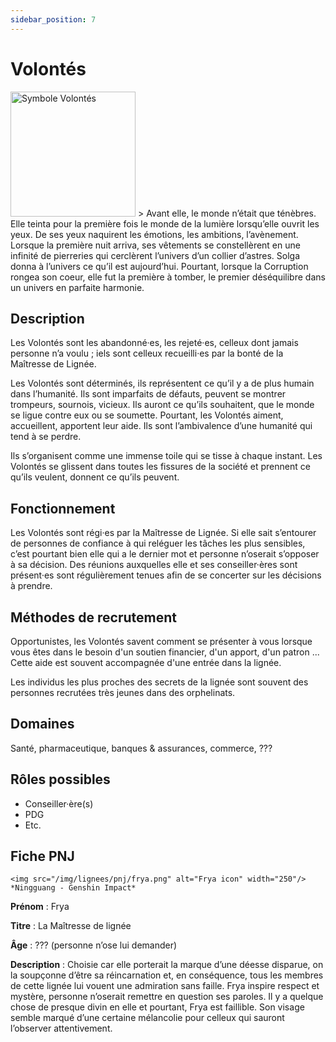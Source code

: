 ```yaml
---
sidebar_position: 7
---
```


# Volontés

<Columns>
  <Column className="col--3">
    <img src="/img/lignees/volontes.png" alt="Symbole Volontés" width="200"/>
  </Column>
  <Column>
> Avant elle, le monde n’était que ténèbres. Elle teinta pour la première fois le monde de la lumière lorsqu’elle ouvrit les yeux. De ses yeux naquirent les émotions, les ambitions, l’avènement. Lorsque la première nuit arriva, ses vêtements se constellèrent en une infinité de pierreries qui cerclèrent l’univers d’un collier d’astres. Solga donna à l’univers ce qu’il est aujourd’hui. Pourtant, lorsque la Corruption rongea son coeur, elle fut la première à tomber, le premier déséquilibre dans un univers en parfaite harmonie.
  </Column>
</Columns>

## Description

Les Volontés sont les abandonné·es, les rejeté·es, celleux dont jamais personne n’a voulu ; iels sont celleux recueilli·es par la bonté de la Maîtresse de Lignée.

Les Volontés sont déterminés, ils représentent ce qu’il y a de plus humain dans l’humanité. Ils sont imparfaits de défauts, peuvent se montrer trompeurs, sournois, vicieux. Ils auront ce qu’ils souhaitent, que le monde se ligue contre eux ou se soumette. Pourtant, les Volontés aiment, accueillent, apportent leur aide. Ils sont l’ambivalence d’une humanité qui tend à se perdre.

Ils s’organisent comme une immense toile qui se tisse à chaque instant. Les Volontés se glissent dans toutes les fissures de la société et prennent ce qu’ils veulent, donnent ce qu’ils peuvent.

## Fonctionnement

Les Volontés sont régi·es par la Maîtresse de Lignée. Si elle sait s’entourer de personnes de confiance à qui reléguer les tâches les plus sensibles, c’est pourtant bien elle qui a le dernier mot et personne n’oserait s’opposer à sa décision. Des réunions auxquelles elle et ses conseiller·ères sont présent·es sont régulièrement tenues afin de se concerter sur les décisions à prendre.

## Méthodes de recrutement

Opportunistes, les Volontés savent comment se présenter à vous lorsque vous êtes dans le besoin d'un soutien financier, d'un apport, d'un patron ... Cette aide est souvent accompagnée d'une entrée dans la lignée.

Les individus les plus proches des secrets de la lignée sont souvent des personnes recrutées très jeunes dans des orphelinats.

## Domaines

Santé, pharmaceutique, banques & assurances, commerce, ???

## Rôles possibles

- Conseiller·ère(s)
- PDG
- Etc.

## Fiche PNJ

<Columns>
  <Column className='col--4'>

    <img src="/img/lignees/pnj/frya.png" alt="Frya icon" width="250"/>
    *Ningguang - Genshin Impact*

  </Column>
  <Column>

**Prénom** : Frya

**Titre** : La Maîtresse de lignée

**Âge** : ??? (personne n’ose lui demander)

**Description** : Choisie car elle porterait la marque d’une déesse disparue, on la soupçonne d’être sa réincarnation et, en conséquence, tous les membres de cette lignée lui vouent une admiration sans faille. Frya inspire respect et mystère, personne n’oserait remettre en question ses paroles. Il y a quelque chose de presque divin en elle et pourtant, Frya est faillible. Son visage semble marqué d’une certaine mélancolie pour celleux qui sauront l’observer attentivement.
</Column>
</Columns>
